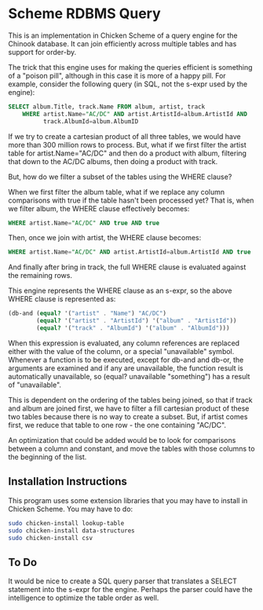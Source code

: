 # Scheme RDBMS Query

This is an implementation in Chicken Scheme of a query engine
for the Chinook database. It can join efficiently across multiple
tables and has support for order-by.

The trick that this engine uses for making the queries efficient
is something of a "poison pill", although in this case it is more
of a happy pill. For example, consider the following query (in SQL,
not the s-expr used by the engine):
```sql
SELECT album.Title, track.Name FROM album, artist, track 
    WHERE artist.Name="AC/DC" AND artist.ArtistId=album.ArtistId AND
          track.AlbumId=album.AlbumID
```

If we try to create a cartesian product of all three tables, we would
have more than 300 million rows to process. But, what if we first filter
the artist table for artist.Name="AC/DC" and then do a product with
album, filtering that down to the AC/DC albums, then doing a product
with track.

But, how do we filter a subset of the tables using the WHERE clause?

When we first filter the album table, what if we replace any column
comparisons with true if the table hasn't been processed yet? That is,
when we filter album, the WHERE clause effectively becomes:
```sql
WHERE artist.Name="AC/DC" AND true AND true
```

Then, once we join with artist, the WHERE clause becomes:
```sql
WHERE artist.Name="AC/DC" AND artist.ArtistId=album.ArtistId AND true
```

And finally after bring in track, the full WHERE clause is evaluated
against the remaining rows.

This engine represents the WHERE clause as an s-expr, so the above WHERE
clause is represented as:
```scheme
(db-and (equal? '("artist" . "Name") "AC/DC") 
        (equal? '("artist" . "ArtistId") '("album" . "ArtistId"))
        (equal? '("track" . "AlbumId") '("album" . "AlbumId")))
```

When this expression is evaluated, any column references are replaced
either with the value of the column, or a special "unavailable" symbol.
Whenever a function is to be executed, except for db-and and db-or, the
arguments are examined and if any are unavailable, the function result
is automatically unavailable, so (equal? unavailable "something") has
a result of "unavailable".

This is dependent on the ordering of the tables being joined, so that
if track and album are joined first, we have to filter a fill cartesian
product of these two tables because there is no way to create a subset.
But, if artist comes first, we reduce that table to one row - the one
containing "AC/DC".

An optimization that could be added would be to look for comparisons
between a column and constant, and move the tables with those columns
to the beginning of the list.

## Installation Instructions

This program uses some extension libraries that you may have to install
in Chicken Scheme. You may have to do:

```bash
sudo chicken-install lookup-table
sudo chicken-install data-structures
sudo chicken-install csv
```

## To Do

It would be nice to create a SQL query parser that translates a SELECT
statement into the s-expr for the engine. Perhaps the parser could have
the intelligence to optimize the table order as well.
